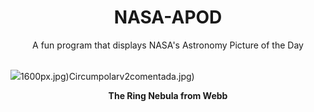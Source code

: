<div align="center">
  <h1>
    NASA-APOD
  </h1>
</div>
  
<div align="center">
  A fun program that displays NASA's Astronomy Picture of the Day
</div>

<br>

![](https://apod.nasa.gov/apod/image/2308/M57_JwstKong_4532.jpg)1600px.jpg)Circumpolarv2comentada.jpg)

<p align = "center">
  <b>The Ring Nebula from Webb</b>
</p>

